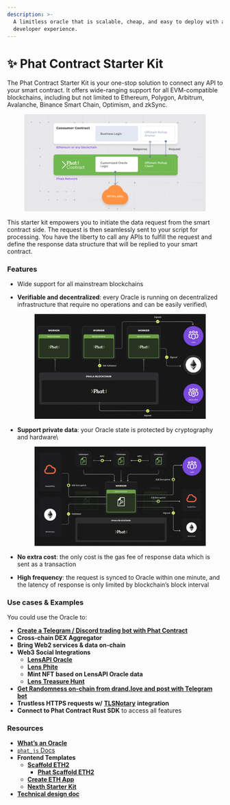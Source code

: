```yaml
---
description: >-
  A limitless oracle that is scalable, cheap, and easy to deploy with a familiar
  developer experience.
---
```


# ✨ Phat Contract Starter Kit

The Phat Contract Starter Kit is your one-stop solution to connect any API to your smart contract. It offers wide-ranging support for all EVM-compatible blockchains, including but not limited to Ethereum, Polygon, Arbitrum, Avalanche, Binance Smart Chain, Optimism, and zkSync.

<figure><img src="../../../.gitbook/assets/case-self-owned-oracles.jpg" alt=""><figcaption></figcaption></figure>

This starter kit empowers you to initiate the data request from the smart contract side. The request is then seamlessly sent to your script for processing. You have the liberty to call any APIs to fulfill the request and define the response data structure that will be replied to your smart contract.

### Features <a href="#features" id="features"></a>

* Wide support for all mainstream blockchains
*   **Verifiable and decentralized**: every Oracle is running on decentralized infrastructure that require no operations and can be easily verified\


    <figure><img src="../../../.gitbook/assets/RA-Attested-Verifiable.png" alt=""><figcaption></figcaption></figure>
*   **Support private data**: your Oracle state is protected by cryptography and hardware\


    <figure><img src="../../../.gitbook/assets/Cross-chain-e2ee.png" alt=""><figcaption></figcaption></figure>
* **No extra cost**: the only cost is the gas fee of response data which is sent as a transaction
* **High frequency**: the request is synced to Oracle within one minute, and the latency of response is only limited by blockchain’s block interval

### Use cases & Examples <a href="#use-cases--examples" id="use-cases--examples"></a>

You could use the Oracle to:

* [**Create a Telegram / Discord trading bot with Phat Contract**](https://bit.ly/3LJuLHg)
* **Cross-chain DEX Aggregator**
* **Bring Web2 services & data on-chain**
* **Web3 Social Integrations**
  * [**LensAPI Oracle**](https://bit.ly/3rzorLA)
  * [**Lens Phite**](https://bit.ly/3PYBG1S)
  * **Mint NFT based on LensAPI Oracle data**
  * [**Lens Treasure Hunt**](https://bit.ly/3rqszxx)
* [**Get Randomness on-chain from drand.love and post with Telegram bot**](https://bit.ly/3RApLII)
* **Trustless HTTPS requests w/** [**TLSNotary**](https://bit.ly/3PBdbq2) **integration**
* **Connect to Phat Contract Rust SDK** to access all features

### Resources <a href="#resources" id="resources"></a>

* [**What’s an Oracle**](https://ethereum.org/en/developers/docs/oracles/)
* [`phat_js` Docs](https://bit.ly/phat\_js)
* **Frontend Templates**
  * [**Scaffold ETH2**](https://bit.ly/48CYTh9)
    * [**Phat Scaffold ETH2**](https://bit.ly/468GXth)
  * [**Create ETH App**](https://bit.ly/46cm1Bt)
  * [**Nexth Starter Kit**](broken-reference)
* [**Technical design doc**](https://bit.ly/3ZFAXpA)
